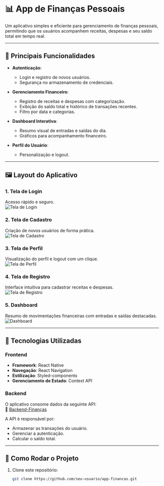 # 📊 App de Finanças Pessoais

Um aplicativo simples e eficiente para gerenciamento de finanças pessoais, permitindo que os usuários acompanhem receitas, despesas e seu saldo total em tempo real.  

---

## 📱 **Principais Funcionalidades**

- **Autenticação**:  
  - Login e registro de novos usuários.  
  - Segurança no armazenamento de credenciais.  

- **Gerenciamento Financeiro**:  
  - Registro de receitas e despesas com categorização.  
  - Exibição do saldo total e histórico de transações recentes.  
  - Filtro por data e categorias.  

- **Dashboard Interativa**:  
  - Resumo visual de entradas e saídas do dia.  
  - Gráficos para acompanhamento financeiro.  

- **Perfil do Usuário**:  
  - Personalização e logout.  

---

## 🖼️ **Layout do Aplicativo**

### **1. Tela de Login**
Acesso rápido e seguro.  
![Tela de Login](../../../saldoApp/assets/appSaldoImagens/signIn.png)

### **2. Tela de Cadastro**
Criação de novos usuários de forma prática.  
![Tela de Cadastro](../saldoApp/assets/appSaldoImagens/signUp.png)

### **3. Tela de Perfil**
Visualização do perfil e logout com um clique.  
![Tela de Perfil](../saldoApp/assets/appSaldoImagens/perfil.png)

### **4. Tela de Registro**
Interface intuitiva para cadastrar receitas e despesas.  
![Tela de Registro](../saldoApp/assets/appSaldoImagens/registrar.png)

### **5. Dashboard**
Resumo de movimentações financeiras com entradas e saídas destacadas.  
![Dashboard](../saldoApp/assets/appSaldoImagens/home.png)

---

## 🚀 **Tecnologias Utilizadas**

### **Frontend**
- **Framework**: React Native  
- **Navegação**: React Navigation  
- **Estilização**: Styled-components  
- **Gerenciamento de Estado**: Context API  

### **Backend**
O aplicativo consome dados da seguinte API:  
🔗 [Backend-Finanças](https://github.com/devfraga/backend-financas)

A API é responsável por:  
- Armazenar as transações do usuário.  
- Gerenciar a autenticação.  
- Calcular o saldo total.  

---

## 🔧 **Como Rodar o Projeto**

1. Clone este repositório:
   ```bash
   git clone https://github.com/seu-usuario/app-financas.git
